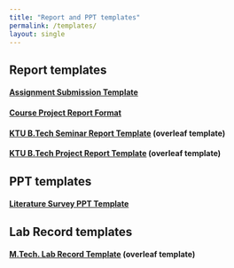 ```yaml
---
title: "Report and PPT templates"
permalink: /templates/
layout: single
---
```


## Report templates
#### <a href="https://jim79.github.io/assignment-template">Assignment Submission Template</a>
#### <a href="https://jim79.github.io/cp-report-template">Course Project Report Format</a>
#### <a href="https://www.overleaf.com/latex/templates/ktu-btech-seminar-report-template/xqfbbgzyczmp">KTU B.Tech Seminar Report Template</a> (overleaf template)
#### <a href="https://www.overleaf.com/latex/templates/ktu-btech-project-report-template/dnnwgbfvnrtx">KTU B.Tech Project Report Template</a>  (overleaf template)

## PPT templates
#### <a href="https://jim79.github.io/literature-survey">Literature Survey PPT Template</a>

## Lab Record templates
#### <a href="https://www.overleaf.com/latex/templates/m-dot-tech-lab-record/vdtdpprzbdrt">M.Tech. Lab Record Template</a> (overleaf template)





